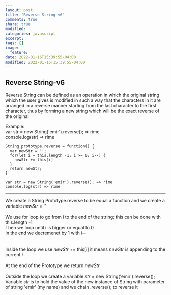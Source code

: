 ```yaml
---
layout: post
title: "Reverse String-v6"
comments: true
share: true
modified:
categories: javascript
excerpt:
tags: []
image:
  feature:
date: 2022-01-16T15:39:55-04:00
modified: 2022-01-16T15:39:55-04:00
---
```


## Reverse String-v6

Reverse String can be defined as an operation in which the original string which the user gives is modified in such a way that the characters in it are arranged in a reverse manner starting from the last character to the first character, thus by forming a new string which will be the exact reverse of the original

Example:<br>
var str = new String('emir').reverse(); => rime <br>
console.log(str) => rime <br>





~~~
String.prototype.reverse = function() {
  var newStr = '';
  for(let i = this.length -1; i >= 0; i--) {
    newStr += this[i]
  }
  return newStr;
}

var str = new String('emir').reverse(); => rime
console.log(str) => rime
~~~
___
We create a String Prototype.reverse to be equal a function and we create a variable *newStr* = ''
<br><br>
We use for loop to go from i to the end of the string; this can be done with this.length -1<br>
Then we loop until i is bigger or equal to 0 <br>
In the end we decremenet by 1 with i-- <br>
<br><br>
Inside the loop we use *newStr* += this[i] it means *newStr* is appending to the current *i* 
<br><br>
At the end of the Prototype we return *newStr*
<br><br>
Outside the loop we create a variable *str* = new String('emir').reverse();<br>
Variable *str* is to hold the value of the new instance of String with parameter of string 'emir' (my name) and we chain .reverse(); to reverse it
<br>


